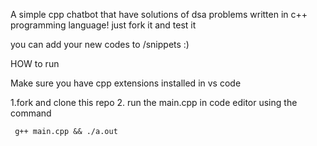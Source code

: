 A simple cpp chatbot that have solutions of dsa problems written in c++ programming language!
just fork it and test it

you can add your new codes to /snippets :)
 
HOW to run 

Make sure you have cpp extensions installed in vs code
  
  
1.fork and clone this repo
2. run the main.cpp in code editor using the command

     g++ main.cpp && ./a.out
         
